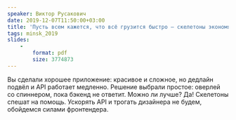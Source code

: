 ```yaml
---
speaker: Виктор Русакович
date: 2019-12-07T11:50:00+03:00
title: 'Пусть всем кажется, что всё грузится быстро — скелетоны экономят время'
tags: minsk_2019
slides:
    -
        format: pdf
        size: 3774873
---
```


Вы сделали хорошее приложение: красивое и сложное, но дедлайн подвёл и API
работает медленно. Решение выбрали простое: оверлей со спиннером, пока бэкенд
не ответит. Можно ли лучше? Да! Скелетоны спешат на помощь. Ускорять API
и трогать дизайнера не будем, обойдемся силами фронтендера.
